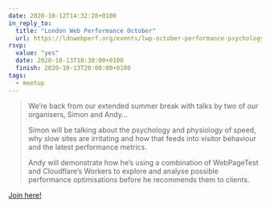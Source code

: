 ```yaml
---
date: 2020-10-12T14:32:28+0100
in_reply_to:
  title: "London Web Performance October"
  url: https://ldnwebperf.org/events/lwp-october-performance-psychology-and-optimisation-experiments/
rsvp:
  value: "yes"
  date: 2020-10-13T18:30:00+0100
  finish: 2020-10-13T20:00:00+0100
tags:
  - meetup
---
```


> We’re back from our extended summer break with talks by two of our organisers, Simon and Andy…
>
> Simon will be talking about the psychology and physiology of speed, why slow sites are irritating and how that feeds into visitor behaviour and the latest performance metrics.
>
> Andy will demonstrate how he’s using a combination of WebPageTest and Cloudflare’s Workers to explore and analyse possible performance optimisations before he recommends them to clients.

[Join here!](https://fastly.zoom.us/j/260574155)
